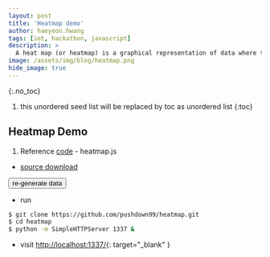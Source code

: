 ```yaml
---
layout: post
title: 'Heatmap demo' 
author: haeyeon.hwang
tags: [iot, hackathon, javascript]
description: >
  A heat map (or heatmap) is a graphical representation of data where the individual values contained in a matrix are represented as colors. "Heat map" is a newer term but shading matrices have existed for over a century. `wiki`
image: /assets/img/blog/heatmap.png
hide_image: true
---
```

{:.no_toc}
1. this unordered seed list will be replaced by toc as unordered list
{:toc}

## **Heatmap Demo**

1. Reference [code](https://www.patrick-wied.at/static/heatmapjs/example-minimal-config.html) - heatmap.js

  * <a href="https://github.com/pushdown99/heatmap.git">source download <span class="icon-github"></span></a>
  <div class="heatmap-demo-block">
  <div class="heatmap-demo"></div>
  </div>
  <button class="heatmap-demo-btn">re-generate data</button>

  * run
  
  ~~~bash
  $ git clone https://github.com/pushdown99/heatmap.git
  $ cd heatmap
  $ python -m SimpleHTTPServer 1337 &
  ~~~

  * visit [http://localhost:1337/](http://localhost:1337/){: target="_blank" }
